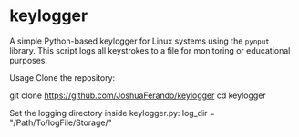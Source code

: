 # keylogger
A simple Python-based keylogger for Linux systems using the `pynput` library. This script logs all keystrokes to a file for monitoring or educational purposes.

Usage
Clone the repository:


git clone https://github.com/JoshuaFerando/keylogger
cd keylogger


Set the logging directory inside keylogger.py:
log_dir = "/Path/To/logFile/Storage/"
